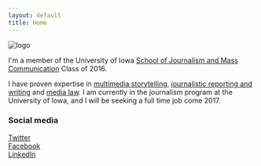 ```yaml
---
layout: default
title: Home
---
```


![logo](public/test.jpg)

I'm a member of the University of Iowa [School of Journalism and Mass Communication](http://clas.uiowa.edu/sjmc/) Class of 2016.

I have proven expertise in [multimedia storytelling](/), [journalistic reporting and writing](/#) and [media law](/#). I am currently in the journalism program at the University of Iowa, and I will be seeking a full time job come 2017.

### Social media

<!-- go to http://fontawesome.io/icons/ to see more icons -->
<p class="social-icons">
<a href="https://twitter.com/twodzisz"><i class="fa fa-twitter-square" aria-hidden="true"></i>Twitter</a>
<br>
<a href="https://www.facebook.com/wodzisz2"><i class="fa fa-facebook-square" aria-hidden="true"></i>Facebook</a>
<br>
<a href="https://www.linkedin.com/in/tim-wodzisz-038527b9"><i class="fa fa-linkedin-square" aria-hidden="true"></i>LinkedIn</a>
</p>
